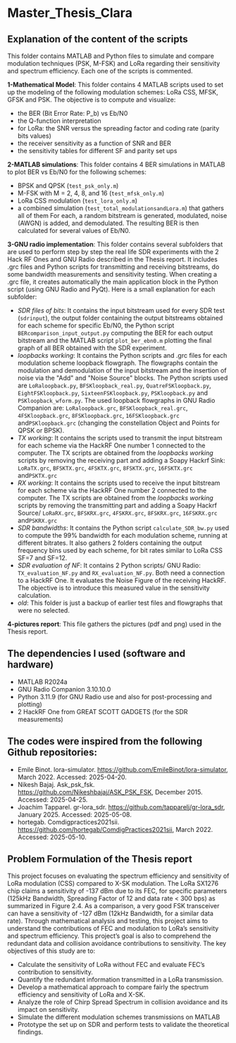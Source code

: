# Master_Thesis_Clara

## Explanation of the content of the scripts
This folder contains MATLAB and Python files to simulate and compare modulation techniques (PSK, M-FSK) and LoRa regarding their sensitivity and spectrum efficiency. Each one of the scripts is commented.

**1-Mathematical Model**: This folder contains 4 MATLAB scripts used to set up the modeling of the following modulation schemes: LoRa CSS, MFSK, GFSK and PSK. The objective is to compute and visualize:
- the BER (Bit Error Rate: P_b) vs Eb/N0
- the Q-function interpretation
- for LoRa: the SNR versus the spreading factor and coding rate (parity bits values) 
- the receiver sensitivity as a function of SNR and BER
- the sensitivity tables for different SF and parity set ups

**2-MATLAB simulations**: This folder contains 4 BER simulations in MATLAB to plot BER vs Eb/N0 for the following schemes:
- BPSK and QPSK (`test_psk_only.m`)
- M-FSK with M = 2, 4, 8, and 16 (`test_mfsk_only.m`)
- LoRa CSS modulation (`test_lora_only.m`)
- a combined simulation (`test_total_modulationsandLora.m`) that gathers all of them
For each, a random bitstream is generated, modulated, noise (AWGN) is added, and demodulated. The resulting BER is then calculated for several values of Eb/N0.

**3-GNU radio implementation**: This folder contains several subfolders that are used to perform step by step the real life SDR experiments with the 2 Hack RF Ones and GNU Radio described in the Thesis report. It includes .grc files and Python scripts for transmitting and receiving bitstreams, do some bandwidth measurements and sensitivity testing. When creating a .grc file, it creates automatically the main application block in the Python script (using GNU Radio and PyQt). Here is a small explanation for each subfolder:
- *SDR files of bits*: It contains the input bitstream used for every SDR test (`sdrinput`), the output folder containing the output bitstreams obtained for each scheme for specific Eb/N0, the Python script `BERcomparison_input_output.py` computing the BER for each output bitstream and the MATLAB script `plot_ber_ebn0.m` plotting the final graph of all BER obtained with the SDR experiment.
- *loopbacks working*: It contains the Python scripts and .grc files for each modulation scheme loopback flowgraph. The flowgraphs contain the modulation and demodulation of the input bitstream and the insertion of noise via the "Add" and "Noise Source" blocks. The Python scripts used are `LoRaloopback.py`, `BFSKloopback_real.py`, `QuatreFSKloopback.py`, `EightFSKloopback.py`, `SixteenFSKloopback.py`, `PSKloopback.py` and `PSKloopback_wform.py`. The used loopback flowgraphs in GNU Radio Companion are: `LoRaloopback.grc`, `BFSKloopback_real.grc`, `4FSKloopback.grc`, `8FSKloopback.grc`, `16FSKloopback.grc` and`PSKloopback.grc` (changing the constellation Object and Points for QPSK or BPSK). 
- *TX working*: It contains the scripts used to transmit the input bitstream for each scheme via the HackRF One number 1 connected to the computer. The TX scripts are obtained from the *loopbacks working* scripts by removing the receiving part and adding a Soapy Hackrf Sink: `LoRaTX.grc`, `BFSKTX.grc`, `4FSKTX.grc`, `8FSKTX.grc`, `16FSKTX.grc` and`PSKTX.grc`
- *RX working*: It contains the scripts used to receive the input bitstream for each scheme via the HackRF One number 2 connected to the computer. The TX scripts are obtained from the *loopbacks working* scripts by removing the transmitting part and adding a Soapy Hackrf Source/ `LoRaRX.grc`, `BFSKRX.grc`, `4FSKRX.grc`, `8FSKRX.grc`, `16FSKRX.grc` and`PSKRX.grc`
- *SDR bandwidths*: It contains the Python script `calculate_SDR_bw.py` used to compute the 99% bandwidth for each modulation scheme, running at different bitrates. It also gathers 2 folders containing the output frequency bins used by each scheme, for bit rates similar to LoRa CSS SF=7 and SF=12.
- *SDR evaluation of NF*: It contains 2 Python scripts/ GNU Radio: `TX_evaluation_NF.py` and `RX_evaluation_NF.py`. Both need a connection to a HackRF One. It evaluates the Noise Figure of the receiving HackRF. The objective is to introduce this measured value in the sensitivity calculation.
- *old*: This folder is just a backup of earlier test files  and flowgraphs that were no selected.

**4-pictures report**: This file gathers the pictures (pdf and png) used in the Thesis report.


## The dependencies I used (software and hardware)
- MATLAB R2024a 
- GNU Radio Companion 3.10.10.0 
- Python 3.11.9 (for GNU Radio use and also for post-processing and plotting)
- 2 HackRF One from GREAT SCOTT GADGETS (for the SDR measurements)

## The codes were inspired from the following Github repositories:
- Emile Binot. lora-simulator. https://github.com/EmileBinot/lora-simulator, March 2022. Accessed: 2025-04-20.
- Nikesh Bajaj. Ask_psk_fsk. https://github.com/Nikeshbajaj/ASK_PSK_FSK, December 2015. Accessed: 2025-04-25.
- Joachim Tapparel. gr-lora_sdr. https://github.com/tapparelj/gr-lora_sdr, January 2025. Accessed: 2025-05-08.
- hortegab. Comdigpractices2021sii. https://github.com/hortegab/ComdigPractices2021sii, March 2022. Accessed: 2025-05-10.

## Problem Formulation of the Thesis report
This project focuses on evaluating the spectrum efficiency and sensitivity of LoRa modulation
(CSS) compared to X-SK modulation. The LoRa SX1276 chip claims a sensitivity of -137 dBm
due to its FEC, for specific parameters (125kHz Bandwidth, Spreading Factor of 12 and data rate
< 300 bps) as summarized in Figure 2.4. As a comparison, a very good FSK transceiver can have
a sensitivity of -127 dBm (12kHz Bandwidth, for a similar data rate). Through mathematical
analysis and testing, this project aims to understand the contributions of FEC and modulation
to LoRa’s sensitivity and spectrum efficiency. This project’s goal is also to comprehend the
redundant data and collision avoidance contributions to sensitivity.
The key objectives of this study are to:
- Calculate the sensitivity of LoRa without FEC and evaluate FEC’s contribution to
sensitivity.
- Quantify the redundant information transmitted in a LoRa transmission.
- Develop a mathematical approach to compare fairly the spectrum efficiency and sensitivity
of LoRa and X-SK.
- Analyze the role of Chirp Spread Spectrum in collision avoidance and its impact on
sensitivity.
- Simulate the different modulation schemes transmissions on MATLAB
- Prototype the set up on SDR and perform tests to validate the theoretical findings.
